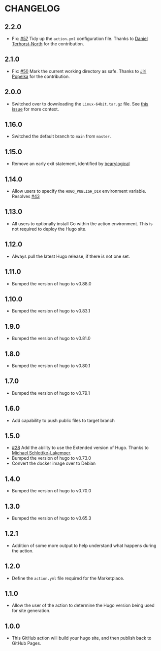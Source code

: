 # CHANGELOG

## 2.2.0

- Fix: [#57](https://github.com/benmatselby/hugo-deploy-gh-pages/issues/57) Tidy up the `action.yml` configuration file. Thanks to [Daniel Terhorst-North](https://github.com/tastapod) for the contribution.

## 2.1.0

- Fix: [#50](https://github.com/benmatselby/hugo-deploy-gh-pages/pull/50) Mark the current working directory as safe. Thanks to [Jiri Popelka](https://github.com/jpopelka) for the contribution.

## 2.0.0

- Switched over to downloading the `Linux-64bit.tar.gz` file. See [this issue](https://github.com/gohugoio/hugo/issues/10331) for more context.

## 1.16.0

- Switched the default branch to `main` from `master`.

## 1.15.0

- Remove an early exit statement, identified by [bearylogical](https://github.com/bearylogical)

## 1.14.0

- Allow users to specify the `HUGO_PUBLISH_DIR` environment variable. Resolves [#43](https://github.com/benmatselby/hugo-deploy-gh-pages/issues/43)

## 1.13.0

- All users to optionally install Go within the action environment. This is not required to deploy the Hugo site.

## 1.12.0

- Always pull the latest Hugo release, if there is not one set.

## 1.11.0

- Bumped the version of hugo to v0.88.0

## 1.10.0

- Bumped the version of hugo to v0.83.1

## 1.9.0

- Bumped the version of hugo to v0.81.0

## 1.8.0

- Bumped the version of hugo to v0.80.1

## 1.7.0

- Bumped the version of hugo to v0.79.1

## 1.6.0

- Add capability to push public files to target branch

## 1.5.0

- [#28](https://github.com/benmatselby/hugo-deploy-gh-pages/pull/28) Add the ability to use the Extended version of Hugo. Thanks to [Michael Schlottke-Lakemper](https://github.com/sloede).
- Bumped the version of hugo to v0.73.0
- Convert the docker image over to Debian

## 1.4.0

- Bumped the version of hugo to v0.70.0

## 1.3.0

- Bumped the version of hugo to v0.65.3

## 1.2.1

- Addition of some more output to help understand what happens during the action.

## 1.2.0

- Define the `action.yml` file required for the Marketplace.

## 1.1.0

- Allow the user of the action to determine the Hugo version being used for site generation.

## 1.0.0

- This GitHub action will build your hugo site, and then publish back to GitHub Pages.
